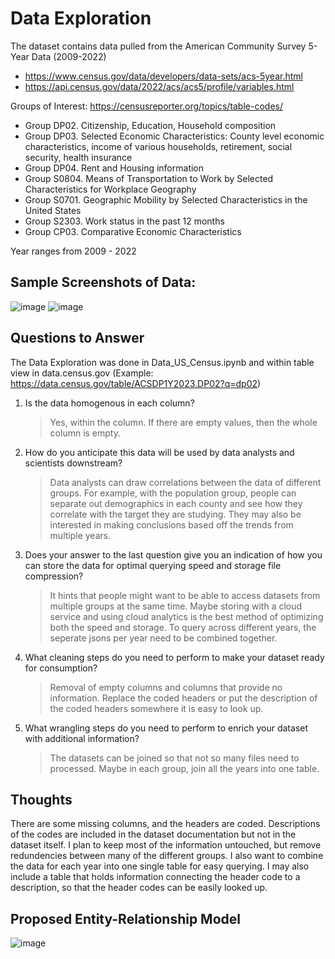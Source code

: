 # Data Exploration

The dataset contains data pulled from the American Community Survey 5-Year Data (2009-2022)
- https://www.census.gov/data/developers/data-sets/acs-5year.html
- https://api.census.gov/data/2022/acs/acs5/profile/variables.html

Groups of Interest: https://censusreporter.org/topics/table-codes/
- Group DP02. Citizenship, Education, Household composition
- Group DP03. Selected Economic Characteristics: County level economic characteristics, income of various households, retirement, social security, health insurance
- Group DP04. Rent and Housing information
- Group S0804. Means of Transportation to Work by Selected Characteristics for Workplace Geography
- Group S0701. Geographic Mobility by Selected Characteristics in the United States
- Group S2303. Work status in the past 12 months
- Group CP03. Comparative Economic Characteristics

Year ranges from 2009 - 2022
##
## Sample Screenshots of Data:
![image](https://github.com/user-attachments/assets/b07ac9b4-3077-4306-a2bb-fa5a53687abd)
![image](https://github.com/user-attachments/assets/7171b40f-6b86-490c-a20b-9e2416811e60)

## Questions to Answer
The Data Exploration was done in Data_US_Census.ipynb and within table view in data.census.gov (Example: https://data.census.gov/table/ACSDP1Y2023.DP02?q=dp02)
1. Is the data homogenous in each column?
   > Yes, within the column. If there are empty values, then the whole column is empty. 

3. How do you anticipate this data will be used by data analysts and scientists downstream?
   > Data analysts can draw correlations between the data of different groups. For example, with the population group, people can separate out demographics in each county and see how they correlate with the target they are studying. They may also be interested in making conclusions based off the trends from multiple years.
3. Does your answer to the last question give you an indication of how you can store the data for optimal querying speed and storage file compression?
   > It hints that people might want to be able to access datasets from multiple groups at the same time. Maybe storing with a cloud service and using cloud analytics is the best method of optimizing both the speed and storage. To query across different years, the seperate jsons per year need to be combined together.
4. What cleaning steps do you need to perform to make your dataset ready for consumption?
   > Removal of empty columns and columns that provide no information. Replace the coded headers or put the description of the coded headers somewhere it is easy to look up. 
6. What wrangling steps do you need to perform to enrich your dataset with additional information?
   > The datasets can be joined so that not so many files need to processed. Maybe in each group, join all the years into one table.

## Thoughts
There are some missing columns, and the headers are coded. Descriptions of the codes are included in the dataset documentation but not in the dataset itself. I plan to keep most of the information untouched, but remove redundencies between many of the different groups. I also want to combine the data for each year into one single table for easy querying. I may also include a table that holds information connecting the header code to a description, so that the header codes can be easily looked up.

## Proposed Entity-Relationship Model
![image](https://github.com/user-attachments/assets/3ff0186f-2fa2-4a1b-9b06-76b992377807)



